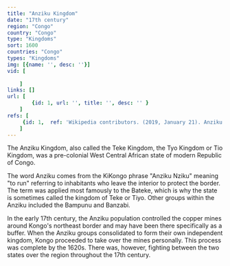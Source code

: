 ```yaml
---
title: "Anziku Kingdom"
date: "17th century"
region: "Congo"
country: "Congo" 
type: "Kingdoms"
sort: 1600
countries: "Congo"
types: "Kingdoms"
img: [{name: '', desc: ''}]
vid: [
        
    ]
links: []
url: [
        {id: 1, url: '', title: '', desc: '' }
    ]
refs: [
     {id: 1,  ref: 'Wikipedia contributors. (2019, January 21). Anziku Kingdom. In Wikipedia, The Free Encyclopedia. Retrieved 20:18, February 3, 2019, from ', url: 'https://en.wikipedia.org/w/index.php?title=Anziku_Kingdom&oldid=879521586'}
    ]
---
```

The Anziku Kingdom, also called the Teke Kingdom, the Tyo Kingdom or Tio Kingdom, was a pre-colonial West Central African state of modern Republic of Congo.

The word Anziku comes from the KiKongo phrase "Anziku Nziku"  meaning "to run" referring to inhabitants who leave the interior to protect the border. The term was applied most famously to the Bateke, which is why the state is sometimes called the kingdom of Teke or Tiyo. Other groups within the Anziku included the Bampunu and Banzabi.

In the early 17th century, the Anziku population controlled the copper mines around Kongo's northeast border and may have been there specifically as a buffer. When the Anziku groups consolidated to form their own independent kingdom, Kongo proceeded to take over the mines personally. This process was complete by the 1620s. There was, however, fighting between the two states over the region throughout the 17th century.

